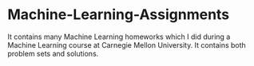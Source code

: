 Machine-Learning-Assignments
============================

It contains many Machine Learning homeworks which I did during a Machine Learning course at Carnegie Mellon University. It contains both problem sets and solutions.
